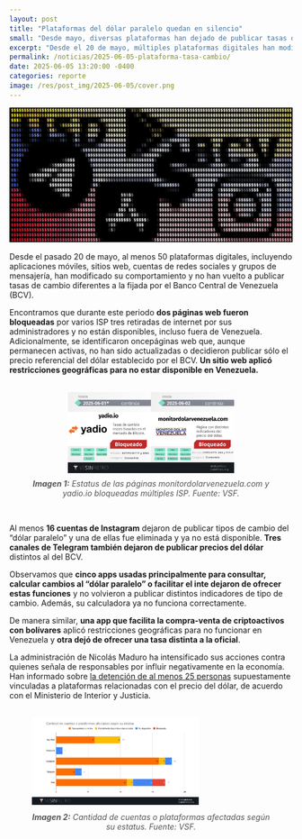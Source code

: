 ```yaml
---
layout: post
title: "Plataformas del dólar paralelo quedan en silencio"
small: "Desde mayo, diversas plataformas han dejado de publicar tasas de cambio alternativas, con bloqueos y restricciones aplicadas por autoridades venezolanas."
excerpt: "Desde el 20 de mayo, múltiples plataformas digitales han modificado su comportamiento y han dejado de publicar tasas de cambio distintas a las establecidas por el Banco Central de Venezuela (BCV). Durante este periodo, se han bloqueado páginas web, eliminado cuentas en redes sociales y restringido aplicaciones financieras."
permalink: /noticias/2025-06-05-plataforma-tasa-cambio/
date: 2025-06-05 13:20:00 -0400
categories: reporte
image: /res/post_img/2025-06-05/cover.png
---
```

<p class="cover"><img class="" src="/res/post_img/2025-06-05/cover.png"></p>
Desde el pasado 20 de mayo, al menos 50 plataformas digitales, incluyendo aplicaciones móviles, sitios web, cuentas de redes sociales y grupos de mensajería, han modificado su comportamiento y no han vuelto a publicar tasas de cambio diferentes a la fijada por el Banco Central de Venezuela (BCV).

Encontramos que durante este periodo **dos páginas web fueron bloqueadas** por varios ISP tres retiradas de internet por sus administradores y no están disponibles, incluso fuera de Venezuela. Adicionalmente, se identificaron oncepáginas web que, aunque permanecen activas, no han sido actualizadas o decidieron publicar sólo el precio referencial del dólar establecido por el BCV. **Un sitio web aplicó restricciones geográficas para no estar disponible en Venezuela.**

<figure>
  <br>
  <div style="display: flex; justify-content: center; gap: 20px;">
    <img src="/res/post_img/2025-06-05/img1.png" alt="Estatus de las páginas monitordolarvenezuela.com y yadio.io bloqueadas múltiples ISP. Fuente: VSF." style="width: 70%;">
  </div>
  <figcaption style="text-align: center; margin-top: 10px; font-style: italic; color: #555;">
    <strong>Imagen 1:</strong> Estatus de las páginas monitordolarvenezuela.com y yadio.io bloqueadas múltiples ISP. Fuente: VSF.
  </figcaption>
</figure>
<br>

Al menos **16 cuentas de Instagram** dejaron de publicar tipos de cambio del “dólar paralelo” y una de ellas fue eliminada y ya no está disponible. **Tres canales de Telegram también dejaron de publicar precios del dólar** distintos al del BCV.

Observamos que **cinco apps usadas principalmente para consultar, calcular cambios al “dólar paralelo” o facilitar el inte dejaron de ofrecer estas funciones** y no volvieron a publicar distintos indicadores de tipo de cambio. Además, su calculadora ya no funciona correctamente. 

De manera similar, **una app que facilita la compra-venta de criptoactivos con bolívares** aplicó restricciones geográficas para no funcionar en Venezuela y **otra dejó de ofrecer una tasa distinta a la oficial**.

La administración de Nicolás Maduro ha intensificado sus acciones contra quienes señala de responsables por influir negativamente en la economía. Han informado sobre [la detención de al menos 25 personas](https://efectococuyo.com/economia/suman-25-las-personas-detenidas-por-la-promocion-del-dolar-paralelo/) supuestamente vinculadas a plataformas relacionadas con el precio del dólar, de acuerdo con el Ministerio de Interior y Justicia.

<figure>
  <br>
  <div>
    <img src="/res/post_img/2025-06-05/img2.png" alt="Cantidad de cuentas o plataformas afectadas segun su estatus. Fuente: VSF." style="width: 70%;">
  </div>
  <figcaption style="text-align: center; margin-top: 10px; font-style: italic; color: #555;">
    <strong>Imagen 2:</strong> Cantidad de cuentas o plataformas afectadas según su estatus. Fuente: VSF.
  </figcaption>
</figure>
<br>
